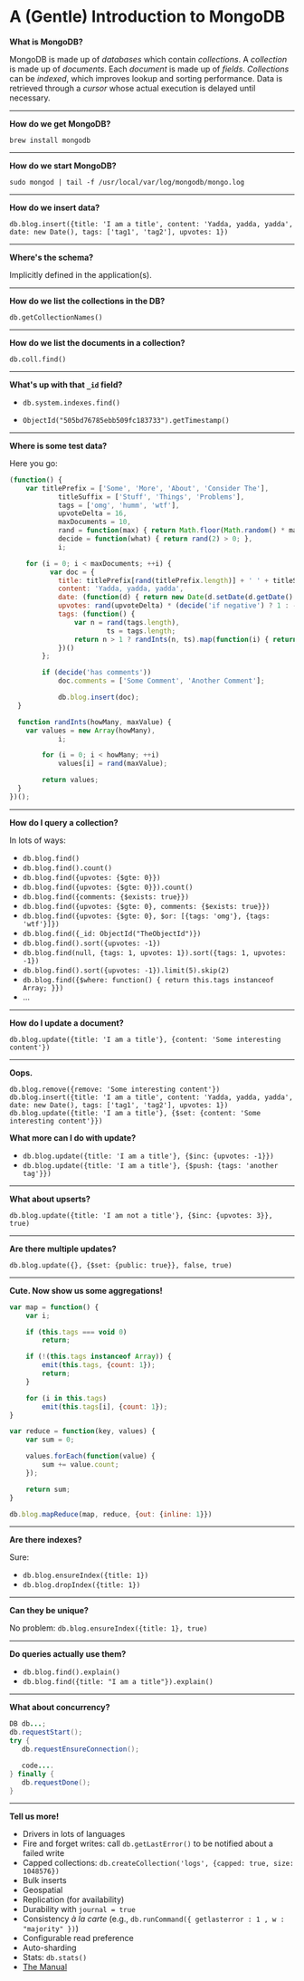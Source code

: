 # A (Gentle) Introduction to MongoDB

**What is MongoDB?**

MongoDB is made up of *databases* which contain *collections*. A *collection* is made up of *documents*. Each *document* is made up of *fields*. *Collections* can be *indexed*, which improves lookup and sorting performance. Data is retrieved through a *cursor* whose actual execution is delayed until necessary.

* * *

**How do we get MongoDB?**

    brew install mongodb

* * *
   
**How do we start MongoDB?**

    sudo mongod | tail -f /usr/local/var/log/mongodb/mongo.log 

* * *
  
**How do we insert data?**

    db.blog.insert({title: 'I am a title', content: 'Yadda, yadda, yadda', date: new Date(), tags: ['tag1', 'tag2'], upvotes: 1})

* * *

**Where's the schema?**

Implicitly defined in the application(s).

* * *

**How do we list the collections in the DB?**

    db.getCollectionNames()

* * *

**How do we list the documents in a collection?**

    db.coll.find()

* * *

**What's up with that `_id` field?**

* `db.system.indexes.find()`

* `ObjectId("505bd76785ebb509fc183733").getTimestamp()`

* * *

**Where is some test data?**

Here you go:

```javascript
(function() {
	var titlePrefix = ['Some', 'More', 'About', 'Consider The'],
			titleSuffix = ['Stuff', 'Things', 'Problems'],
			tags = ['omg', 'humm', 'wtf'],
			upvoteDelta = 16,
			maxDocuments = 10,
			rand = function(max) { return Math.floor(Math.random() * max); },
			decide = function(what) { return rand(2) > 0; },
			i;

	for (i = 0; i < maxDocuments; ++i) {
		  var doc = {
		  	title: titlePrefix[rand(titlePrefix.length)] + ' ' + titleSuffix[rand(titleSuffix.length)],
		  	content: 'Yadda, yadda, yadda',
		  	date: (function(d) { return new Date(d.setDate(d.getDate() + rand(maxDocuments))); })(new Date()),
		  	upvotes: rand(upvoteDelta) * (decide('if negative') ? 1 : -1),
		  	tags: (function() {
	  			var n = rand(tags.length),
	  		    	    ts = tags.length;
	  			return n > 1 ? randInts(n, ts).map(function(i) { return tags[i]; }) : tags[rand(ts)];
		  	})()
  		};

  		if (decide('has comments')) 
  			doc.comments = ['Some Comment', 'Another Comment'];

			db.blog.insert(doc);
  }

  function randInts(howMany, maxValue) {
  	var values = new Array(howMany),
  			i;

		for (i = 0; i < howMany; ++i) 
			values[i] = rand(maxValue);

		return values;
  }
})();
```

* * *

**How do I query a collection?**

In lots of ways:

* `db.blog.find()`
* `db.blog.find().count()`
* `db.blog.find({upvotes: {$gte: 0}})`
* `db.blog.find({upvotes: {$gte: 0}}).count()`
* `db.blog.find({comments: {$exists: true}})`
* `db.blog.find({upvotes: {$gte: 0}, comments: {$exists: true}})`
* `db.blog.find({upvotes: {$gte: 0}, $or: [{tags: 'omg'}, {tags: 'wtf'}]})`
* `db.blog.find({_id: ObjectId("TheObjectId")})`
* `db.blog.find().sort({upvotes: -1})`
* `db.blog.find(null, {tags: 1, upvotes: 1}).sort({tags: 1, upvotes: -1})`
* `db.blog.find().sort({upvotes: -1}).limit(5).skip(2)`
* `db.blog.find({$where: function() { return this.tags instanceof Array; }})`
* ...

* * *

**How do I update a document?**

    db.blog.update({title: 'I am a title'}, {content: 'Some interesting content'})

* * *

**Oops.**

    db.blog.remove({remove: 'Some interesting content'})
    db.blog.insert({title: 'I am a title', content: 'Yadda, yadda, yadda', date: new Date(), tags: ['tag1', 'tag2'], upvotes: 1})
    db.blog.update({title: 'I am a title'}, {$set: {content: 'Some interesting content'}})

**What more can I do with update?**

* `db.blog.update({title: 'I am a title'}, {$inc: {upvotes: -1}})`
* `db.blog.update({title: 'I am a title'}, {$push: {tags: 'another tag'}})`

* * *

**What about upserts?**

    db.blog.update({title: 'I am not a title'}, {$inc: {upvotes: 3}}, true)

* * *

**Are there multiple updates?**

    db.blog.update({}, {$set: {public: true}}, false, true)
    
* * *

**Cute. Now show us some aggregations!**

```javascript
var map = function() {
	var i;

	if (this.tags === void 0)
		return;

	if (!(this.tags instanceof Array)) {
		emit(this.tags, {count: 1});
		return;
	}

	for (i in this.tags)
		emit(this.tags[i], {count: 1});
}

var reduce = function(key, values) {
	var sum = 0;

	values.forEach(function(value) {
		sum += value.count;
	});

	return sum;
}

db.blog.mapReduce(map, reduce, {out: {inline: 1}})
```

* * *

**Are there indexes?**

Sure:

* `db.blog.ensureIndex({title: 1})`
* `db.blog.dropIndex({title: 1})`

* * *

**Can they be unique?**

No problem: `db.blog.ensureIndex({title: 1}, true)`

* * *

**Do queries actually use them?**

* `db.blog.find().explain()`
* `db.blog.find({title: "I am a title"}).explain()`

* * *

**What about concurrency?**

```java
DB db...;
db.requestStart();
try {
   db.requestEnsureConnection();

   code....
} finally {
   db.requestDone();
}
```

* * *		

**Tell us more!**

* Drivers in lots of languages
* Fire and forget writes: call `db.getLastError()` to be notified about a failed write 
* Capped collections: `db.createCollection('logs', {capped: true, size: 1048576})`
* Bulk inserts
* Geospatial
* Replication  (for availability)
* Durability with `journal = true`
* Consistency *à la carte* (e.g., `db.runCommand({ getlasterror : 1 , w : "majority" })`)
* Configurable read preference
* Auto-sharding
* Stats: `db.stats()`
* [The Manual](http://docs.mongodb.org/manual/contents/ "MongoDb Manual")
